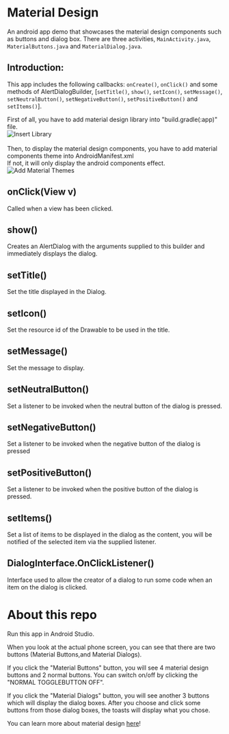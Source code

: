 # Material Design
An android app demo that showcases the material design components such as buttons and dialog box. There are three activities, `MainActivity.java`, `MaterialButtons.java` and `MaterialDialog.java`. 

## Introduction:
This app includes the following callbacks: `onCreate()`, `onClick()` and some methods of AlertDialogBuilder, [`setTitle()`, `show()`, `setIcon()`, `setMessage()`, `setNeutralButton()`, `setNegativeButton()`, `setPositiveButton()` and `setItems()`].

First of all, you have to add material design library into "build.gradle(:app)" file. </br>
![Insert Library](https://user-images.githubusercontent.com/67506554/103675118-f26b8000-4fad-11eb-8b78-95c7d8c5d307.png) </br></br>
Then, to display the material design components, you have to add material components theme into AndroidManifest.xml</br>
If not, it will only display the android components effect.
![Add Material Themes](https://user-images.githubusercontent.com/67506554/103675021-d7990b80-4fad-11eb-9952-b07fb219477f.png) 

## onClick(View v) 
Called when a view has been clicked.

## show()
Creates an AlertDialog with the arguments supplied to this builder and immediately displays the dialog.

## setTitle()
Set the title displayed in the Dialog.

## setIcon()
Set the resource id of the Drawable to be used in the title.

## setMessage()
Set the message to display.

## setNeutralButton()
Set a listener to be invoked when the neutral button of the dialog is pressed.

## setNegativeButton()
Set a listener to be invoked when the negative button of the dialog is pressed

## setPositiveButton()
Set a listener to be invoked when the positive button of the dialog is pressed.

## setItems()
Set a list of items to be displayed in the dialog as the content, you will be notified of the selected item via the supplied listener.

## DialogInterface.OnClickListener()
Interface used to allow the creator of a dialog to run some code when an item on the dialog is clicked.

About this repo
===

Run this app in Android Studio.

When you look at the actual phone screen, you can see that there are two buttons (Material Buttons,and Material Dialogs).

If you click the "Material Buttons" button, you will see 4 material design buttons and 2 normal buttons. You can switch on/off by clicking the "NORMAL TOGGLEBUTTON OFF".

If you click the "Material Dialogs" button, you will see another 3 buttons which will display the dialog boxes. After you choose and click some buttons from those dialog boxes, the toasts will display what you chose.

You can learn more about material design [here](https://material.io/components)!
